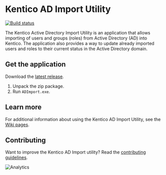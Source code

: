 # Kentico AD Import Utility

[![Build status](https://ci.appveyor.com/api/projects/status/yhbm3nyoq4ndr2m3?svg=true)](https://ci.appveyor.com/project/kentico/adimport)

The Kentico Active Directory Import Utility is an application that allows importing of users and groups (roles) from Active Directory (AD) into Kentico. The application also provides a way to update already imported users and roles to their current status in the Active Directory domain.

## Get the application

Download the [latest release](https://github.com/Kentico/ADImport/releases/latest). 

1. Unpack the zip package.
2. Run ```ADImport.exe```.

## Learn more
For additional information about using the Kentico AD Import Utility, see the [Wiki pages](https://github.com/Kentico/ADImport/wiki).

## Contributing
Want to improve the Kentico AD Import utility? Read the [contributing guidelines](https://github.com/Kentico/ADImport/blob/master/CONTRIBUTING.md).

![Analytics](https://kentico-ga-beacon.azurewebsites.net/api/UA-69014260-4/Kentico/ADImport?pixel)
